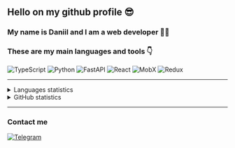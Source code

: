 ## Hello on my github profile 😎

### My name is Daniil and I am a web developer 🧑‍💻

### These are my main languages and tools 👇
![TypeScript](https://img.shields.io/badge/-TypeScript-black?style=for-the-badge&logo=typescript&logoColor=3178c6)
![Python](https://img.shields.io/badge/-Python-black?style=for-the-badge&logo=python&logoColor=016f9f)
![FastAPI](https://img.shields.io/badge/-FastAPI-black?style=for-the-badge&logo=fastapi&logoColor=0d988a)
![React](https://img.shields.io/badge/-React-black?style=for-the-badge&logo=react&logoColor=5ed6f7)
![MobX](https://img.shields.io/badge/-MobX-black?style=for-the-badge&logo=mobx&logoColor=e86516)
![Redux](https://img.shields.io/badge/-Redux-black?style=for-the-badge&logo=redux&logoColor=764abc)

---

<details>
  <summary>Languages statistics</summary>
  <p align="center">
    <img src="https://wakatime.com/share/@6eafab1a-83e6-4588-8bdc-97380f4f8659/c3ce69d8-d3de-44c7-a130-9b0a5b958b46.svg" height="400px"/>
  </p>
</details>

<details>
  <summary>GitHub statistics</summary>
  <p align="center">
    <img src="https://github-readme-stats.vercel.app/api?username=garet2gis&show_icons=true&theme=tokyonight)](https://github.com/anuraghazra/github-readme-stats" height="200px"/>
  </p>
</details>

---

### Contact me
[![Telegram](https://img.shields.io/badge/-Telegram-black?style=for-the-badge&logo=telegram&logoColor=29a9ea)](https://t.me/mukovsky)
